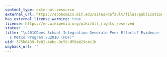 ```yaml
---
content_type: external-resource
external_url: https://economics.mit.edu/sites/default/files/publications/metco.pdf
has_external_license_warning: true
license: https://en.wikipedia.org/wiki/All_rights_reserved
status: ''
title: "\u201CDoes School Integration Generate Peer Effects? Evidence from Boston\u2019\
  s Metco Program.\u201D (PDF)"
uid: 375b0439-fe82-4abc-9c5d-d50a429c4c1b
wayback_url: ''
---
```

